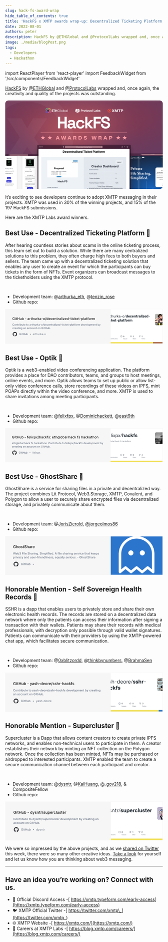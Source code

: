 ```yaml
---
slug: hack-fs-award-wrap
hide_table_of_contents: true
title: 'HackFS x XMTP awards wrap-up: Decentralized Ticketing Platform, Optik for video conferencing, and GhostShare for file sharing'
date: 2022-08-01
authors: peter
description: HackFS by @ETHGlobal and @ProtocolLabs wrapped and, once again, the creativity and quality of the projects was outstanding.
image: ./media/blogPost.png
tags:
  - Developers
  - Hackathon
---
```


import ReactPlayer from 'react-player'
import FeedbackWidget from '/src/components/FeedbackWidget'

[HackFS](https://fs.ethglobal.com/) by [@ETHGlobal](https://twitter.com/ETHGlobal) and [@ProtocolLabs](https://twitter.com/protocollabs) wrapped and, once again, the creativity and quality of the projects was outstanding.

![HackFS awards wrap card](./media/blogPost.png)

<!--truncate-->

It’s exciting to see developers continue to adopt XMTP messaging in their projects. XMTP was used in 30% of the winning projects, and 15% of the 197 HackFS submissions.

Here are the XMTP Labs award winners.

## Best Use - Decentralized Ticketing Platform 🥇

After hearing countless stories about scams in the online ticketing process, this team set out to build a solution. While there are many centralized solutions to this problem, they often charge high fees to both buyers and sellers. The team came up with a decentralized ticketing solution that enables any user to create an event for which the participants can buy tickets in the form of NFTs. Event organizers can broadcast messages to the ticketholders using the XMTP protocol.

<ReactPlayer width="100%" controls url='https://blog.xmtp.com/content/media/2022/08/dtp.mp4.mp4' />

<br/>

- Development team: @[arthurka_eth](https://twitter.com/arthurka_eth), @[tenzin_rose](https://twitter.com/tenzin_rose)
- Github repo:

[![arthurka-repo-card.png](media/arthurka-repo-card.png)](https://github.com/arthurka-o/decentralized-ticket-platform)

## Best Use - Optik 🥈

Optik is a web3-enabled video conferencing application. The platform provides a place for DAO contributors, teams, and groups to host meetings, online events, and more. Optik allows teams to set up public or allow list-only video conference calls, store recordings of these videos on IPFS, mint POAPs directly within the video conference, and more. XMTP is used to share invitations among meeting participants.

<ReactPlayer width="100%" controls url='https://blog.xmtp.com/content/media/2022/08/optik.mp4.mp4' />

<br/>

- Development team: @[felixfpx](https://twitter.com/felixfpx), @[Dominichackett](https://twitter.com/Dominichackett), @[east9th](https://twitter.com/east9th)
- Github repo:

[![optik-repo-card.png](media/optik-repo-card.png)](https://github.com/felixpx/hackfs)

## Best Use - GhostShare 🥉

GhostShare is a service for sharing files in a private and decentralized way. The project combines Lit Protocol, Web3.Storage, XMTP, Covalent, and Polygon to allow a user to securely share encrypted files via decentralized storage, and privately communicate about them.

<ReactPlayer width="100%" controls url='https://blog.xmtp.com/content/media/2022/08/ghost.mp4.mp4' />

<br/>

- Development team: @[JorisZierold](https://twitter.com/JorisZierold), @[jorgeolmos86](https://twitter.com/jorgeolmos86)
- Github repo:

[![ghostshare-repo-card.png](media/ghostshare-repo-card.png)](https://github.com/Ghostshare)

## Honorable Mention - Self Sovereign Health Records 🙌

SSHR is a dapp that enables users to privately store and share their own electronic health records. The records are stored on a decentralized data network where only the patients can access their information after signing a transaction with their wallets. Patients may share their records with medical professionals, with decryption only possible through valid wallet signatures. Patients can communicate with their providers by using the XMTP-powered chat app, which facilitates secure communication.

<ReactPlayer width="100%" controls url='https://blog.xmtp.com/content/media/2022/08/health.mp4.mp4' />

<br/>

- Development team: @[0xblitzordd](https://twitter.com/0xblitzordd), @[thinkbynumbers](https://twitter.com/thinkbynumbers), @[BrahmaSen](https://twitter.com/BrahmaSen)
- Github repo:

[![sshr-repo-card.png](media/sshr-repo-card.png)](https://github.com/yash-deore/sshr-hackfs)

## Honorable Mention - Supercluster 🙌

Supercluster is a Dapp that allows content creators to create private IPFS networks, and enables non-technical users to participate in them. A creator establishes their network by minting an NFT collection on the Polygon network. Once the collection has been minted, NFTs may be purchased or airdropped to interested participants. XMTP enabled the team to create a secure communication channel between each participant and creator.

<ReactPlayer width="100%" controls url='https://blog.xmtp.com/content/media/2022/08/supercluster.mp4.mp4' />

<br/>

- Development team: @[dysntr](https://twitter.com/dysntr), @[KaiHuang](https://twitter.com/KaiHuang), @[\_gov218](https://twitter.com/_gov218), & CompositeFellow
- Github repo:

[![supercluster-repo-card.png](media/supercluster-repo-card.png)](https://github.com/dysntr/supercluster)

We were so impressed by the above projects, and as we [shared on Twitter](https://twitter.com/xmtp_/status/1552304059289182209?s=20&t=noc0FU0wpTrl2ClkFn0_pA) this week, there were so many other creative ideas. [Take a look](https://twitter.com/xmtp_/status/1552304059289182209?s=20&t=noc0FU0wpTrl2ClkFn0_pA) for yourself and let us know how you are thinking about web3 messaging.

---

## Have an idea you’re working on? Connect with us.

- 👾 Official Discord Access -[ https://xmtp.typeform.com/early-access](https://xmtp.typeform.com/early-access)
- 🐦 XMTP Official Twitter -[ https://twitter.com/xmtp\_](https://twitter.com/xmtp_)
- 🌐 XMTP Website -[ https://xmtp.com/](https://xmtp.com/)
- 📖 Careers at XMTP Labs -[ https://blog.xmtp.com/careers/](https://blog.xmtp.com/careers/)

<br/>
<FeedbackWidget />
